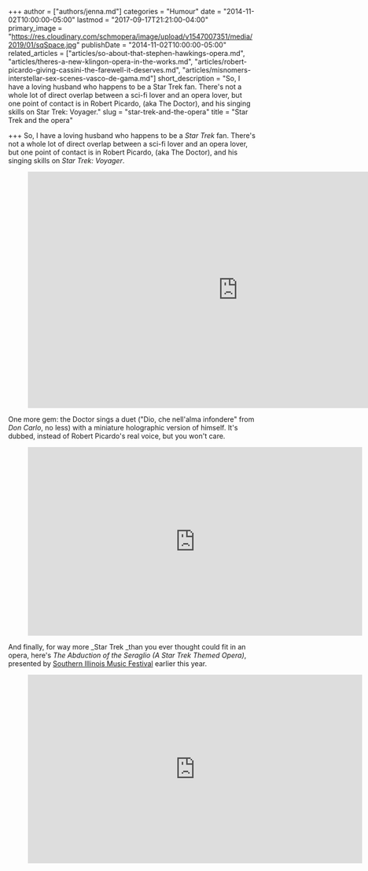 +++
author = ["authors/jenna.md"]
categories = "Humour"
date = "2014-11-02T10:00:00-05:00"
lastmod = "2017-09-17T21:21:00-04:00"
primary_image = "https://res.cloudinary.com/schmopera/image/upload/v1547007351/media/2019/01/sqSpace.jpg"
publishDate = "2014-11-02T10:00:00-05:00"
related_articles = ["articles/so-about-that-stephen-hawkings-opera.md", "articles/theres-a-new-klingon-opera-in-the-works.md", "articles/robert-picardo-giving-cassini-the-farewell-it-deserves.md", "articles/misnomers-interstellar-sex-scenes-vasco-de-gama.md"]
short_description = "So, I have a loving husband who happens to be a Star Trek fan. There&#039;s not a whole lot of direct overlap between a sci-fi lover and an opera lover, but one point of contact is in Robert Picardo, (aka The Doctor), and his singing skills on Star Trek: Voyager."
slug = "star-trek-and-the-opera"
title = "Star Trek and the opera"

+++
So, I have a loving husband who happens to be a *Star Trek* fan. There's not a whole lot of direct overlap between a sci-fi lover and an opera lover, but one point of contact is in Robert Picardo, (aka The Doctor), and his singing skills on *Star Trek: Voyager*.

<figure data-type="video">
<iframe width="854" height="480" src="https://www.youtube.com/embed/JBW7XkXFZSU" frameborder="0" allowfullscreen></iframe>
</figure>

One more gem: the Doctor sings a duet ("Dio, che nell'alma infondere" from _Don Carlo_, no less) with a miniature holographic version of himself. It's dubbed, instead of Robert Picardo's real voice, but you won't care.

<figure data-type="video">
<iframe width="680" height="383" src="https://www.youtube.com/embed/lyfay_AOlqw" frameborder="0" allowfullscreen></iframe>
</figure>

And finally, for way more _Star Trek _than you ever thought could fit in an opera, here's _The Abduction of the Seraglio (A Star Trek Themed Opera)_, presented by [Southern Illinois Music Festival](http://www.sifest.com/) earlier this year.

<figure data-type="video">
<iframe width="680" height="383" src="https://www.youtube.com/embed/Zyx2geLddfg" frameborder="0" allowfullscreen></iframe>
</figure>